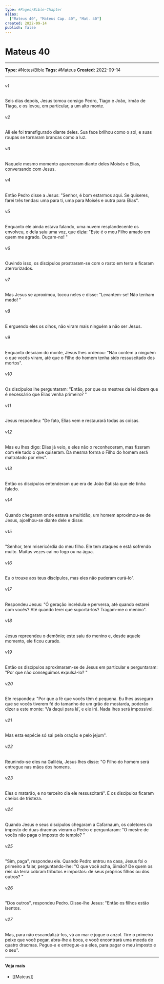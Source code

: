 ```yaml
---
type: #Pages/Bible-Chapter
alias:
  ["Mateus 40", "Mateus Cap. 40", "Mat. 40"]
created: 2022-09-14
publish: false
---
```


# Mateus 40

---

**Type:** #Notes/Bible
**Tags:** #Mateus
**Created:** 2022-09-14

---

###### v1
Seis dias depois, Jesus tomou consigo Pedro, Tiago e João, irmão de Tiago, e os levou, em particular, a um alto monte.
###### v2
Ali ele foi transfigurado diante deles. Sua face brilhou como o sol, e suas roupas se tornaram brancas como a luz.
###### v3
Naquele mesmo momento apareceram diante deles Moisés e Elias, conversando com Jesus.
###### v4
Então Pedro disse a Jesus: "Senhor, é bom estarmos aqui. Se quiseres, farei três tendas: uma para ti, uma para Moisés e outra para Elias".
###### v5
Enquanto ele ainda estava falando, uma nuvem resplandecente os envolveu, e dela saiu uma voz, que dizia: "Este é o meu Filho amado em quem me agrado. Ouçam-no! "
###### v6
Ouvindo isso, os discípulos prostraram-se com o rosto em terra e ficaram aterrorizados.
###### v7
Mas Jesus se aproximou, tocou neles e disse: "Levantem-se! Não tenham medo! "
###### v8
E erguendo eles os olhos, não viram mais ninguém a não ser Jesus.
###### v9
Enquanto desciam do monte, Jesus lhes ordenou: "Não contem a ninguém o que vocês viram, até que o Filho do homem tenha sido ressuscitado dos mortos".
###### v10
Os discípulos lhe perguntaram: "Então, por que os mestres da lei dizem que é necessário que Elias venha primeiro? "
###### v11
Jesus respondeu: "De fato, Elias vem e restaurará todas as coisas.
###### v12
Mas eu lhes digo: Elias já veio, e eles não o reconheceram, mas fizeram com ele tudo o que quiseram. Da mesma forma o Filho do homem será maltratado por eles".
###### v13
Então os discípulos entenderam que era de João Batista que ele tinha falado.
###### v14
Quando chegaram onde estava a multidão, um homem aproximou-se de Jesus, ajoelhou-se diante dele e disse:
###### v15
"Senhor, tem misericórdia do meu filho. Ele tem ataques e está sofrendo muito. Muitas vezes cai no fogo ou na água.
###### v16
Eu o trouxe aos teus discípulos, mas eles não puderam curá-lo".
###### v17
Respondeu Jesus: "Ó geração incrédula e perversa, até quando estarei com vocês? Até quando terei que suportá-los? Tragam-me o menino".
###### v18
Jesus repreendeu o demônio; este saiu do menino e, desde aquele momento, ele ficou curado.
###### v19
Então os discípulos aproximaram-se de Jesus em particular e perguntaram: "Por que não conseguimos expulsá-lo? "
###### v20
Ele respondeu: "Por que a fé que vocês têm é pequena. Eu lhes asseguro que se vocês tiverem fé do tamanho de um grão de mostarda, poderão dizer a este monte: ‘Vá daqui para lá’, e ele irá. Nada lhes será impossível.
###### v21
Mas esta espécie só sai pela oração e pelo jejum".
###### v22
Reunindo-se eles na Galiléia, Jesus lhes disse: "O Filho do homem será entregue nas mãos dos homens.
###### v23
Eles o matarão, e no terceiro dia ele ressuscitará". E os discípulos ficaram cheios de tristeza.
###### v24
Quando Jesus e seus discípulos chegaram a Cafarnaum, os coletores do imposto de duas dracmas vieram a Pedro e perguntaram: "O mestre de vocês não paga o imposto do templo? "
###### v25
"Sim, paga", respondeu ele. Quando Pedro entrou na casa, Jesus foi o primeiro a falar, perguntando-lhe: "O que você acha, Simão? De quem os reis da terra cobram tributos e impostos: de seus próprios filhos ou dos outros? "
###### v26
"Dos outros", respondeu Pedro. Disse-lhe Jesus: "Então os filhos estão isentos.
###### v27
Mas, para não escandalizá-los, vá ao mar e jogue o anzol. Tire o primeiro peixe que você pegar, abra-lhe a boca, e você encontrará uma moeda de quatro dracmas. Pegue-a e entregue-a a eles, para pagar o meu imposto e o seu".


---

#### Veja mais

- [[Mateus]]
